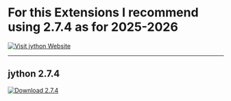 # For this Extensions I recommend using 2.7.4 as for 2025-2026

[![Visit jython Website](https://img.shields.io/badge/Visit-jython-Website-site-blue)](https://central.sonatype.com/artifact/org.python/jython-standalone/versions)

---
## jython 2.7.4

[![Download 2.7.4](https://img.shields.io/badge/Download-jython-2.7.4-site-blue)](https://central.sonatype.com/artifact/org.python/jython-standalone/2.7.4)

